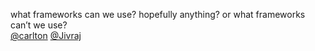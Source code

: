 what frameworks can we use? hopefully anything?
or what frameworks can’t we use?  
[@carlton](/u/carlton) [@Jivraj](/u/jivraj)